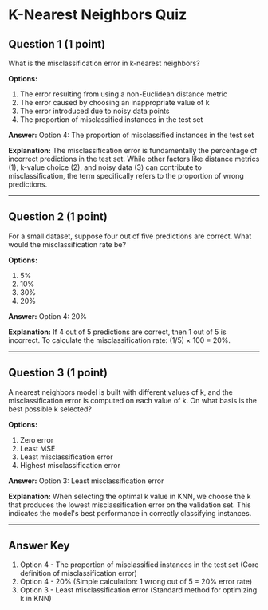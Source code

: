 # K-Nearest Neighbors Quiz

## Question 1 (1 point)
What is the misclassification error in k-nearest neighbors?

**Options:**
1. The error resulting from using a non-Euclidean distance metric
2. The error caused by choosing an inappropriate value of k
3. The error introduced due to noisy data points
4. The proportion of misclassified instances in the test set

**Answer:** Option 4: The proportion of misclassified instances in the test set

**Explanation:** The misclassification error is fundamentally the percentage of incorrect predictions in the test set. While other factors like distance metrics (1), k-value choice (2), and noisy data (3) can contribute to misclassification, the term specifically refers to the proportion of wrong predictions.

---

## Question 2 (1 point)
For a small dataset, suppose four out of five predictions are correct. What would the misclassification rate be?

**Options:**
1. 5%
2. 10%
3. 30%
4. 20%

**Answer:** Option 4: 20%

**Explanation:** If 4 out of 5 predictions are correct, then 1 out of 5 is incorrect. To calculate the misclassification rate: (1/5) × 100 = 20%.

---

## Question 3 (1 point)
A nearest neighbors model is built with different values of k, and the misclassification error is computed on each value of k. On what basis is the best possible k selected?

**Options:**
1. Zero error
2. Least MSE
3. Least misclassification error
4. Highest misclassification error

**Answer:** Option 3: Least misclassification error

**Explanation:** When selecting the optimal k value in KNN, we choose the k that produces the lowest misclassification error on the validation set. This indicates the model's best performance in correctly classifying instances.

---

## Answer Key
1. Option 4 - The proportion of misclassified instances in the test set (Core definition of misclassification error)
2. Option 4 - 20% (Simple calculation: 1 wrong out of 5 = 20% error rate)
3. Option 3 - Least misclassification error (Standard method for optimizing k in KNN)